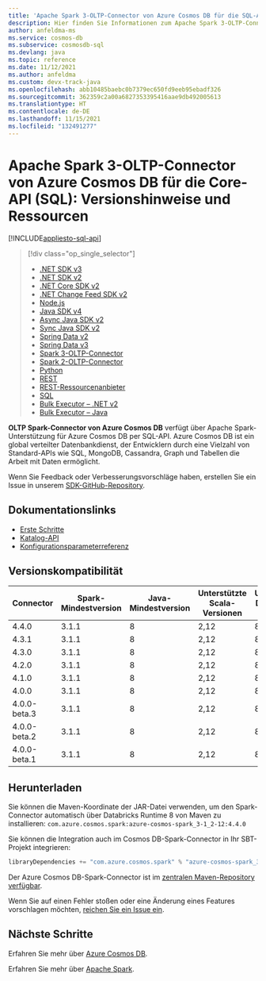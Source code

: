 ```yaml
---
title: 'Apache Spark 3-OLTP-Connector von Azure Cosmos DB für die SQL-API (Vorschauversion): Versionshinweise und Ressourcen'
description: Hier finden Sie Informationen zum Apache Spark 3-OLTP-Connector von Azure Cosmos DB für die SQL-API, z. B. Veröffentlichungstermine, Deaktivierungstermine und Änderungen an den einzelnen Versionen des Azure Cosmos DB SQL Java SDK.
author: anfeldma-ms
ms.service: cosmos-db
ms.subservice: cosmosdb-sql
ms.devlang: java
ms.topic: reference
ms.date: 11/12/2021
ms.author: anfeldma
ms.custom: devx-track-java
ms.openlocfilehash: abb10485baebc0b7379ec650fd9eeb95ebadf326
ms.sourcegitcommit: 362359c2a00a6827353395416aae9db492005613
ms.translationtype: HT
ms.contentlocale: de-DE
ms.lasthandoff: 11/15/2021
ms.locfileid: "132491277"
---
```

# <a name="azure-cosmos-db-apache-spark-3-oltp-connector-for-core-sql-api-release-notes-and-resources"></a>Apache Spark 3-OLTP-Connector von Azure Cosmos DB für die Core-API (SQL): Versionshinweise und Ressourcen
[!INCLUDE[appliesto-sql-api](../includes/appliesto-sql-api.md)]

> [!div class="op_single_selector"]
> * [.NET SDK v3](sql-api-sdk-dotnet-standard.md)
> * [.NET SDK v2](sql-api-sdk-dotnet.md)
> * [.NET Core SDK v2](sql-api-sdk-dotnet-core.md)
> * [.NET Change Feed SDK v2](sql-api-sdk-dotnet-changefeed.md)
> * [Node.js](sql-api-sdk-node.md)
> * [Java SDK v4](sql-api-sdk-java-v4.md)
> * [Async Java SDK v2](sql-api-sdk-async-java.md)
> * [Sync Java SDK v2](sql-api-sdk-java.md)
> * [Spring Data v2](sql-api-sdk-java-spring-v2.md)
> * [Spring Data v3](sql-api-sdk-java-spring-v3.md)
> * [Spark 3-OLTP-Connector](sql-api-sdk-java-spark-v3.md)
> * [Spark 2-OLTP-Connector](sql-api-sdk-java-spark.md)
> * [Python](sql-api-sdk-python.md)
> * [REST](/rest/api/cosmos-db/)
> * [REST-Ressourcenanbieter](/rest/api/cosmos-db-resource-provider/)
> * [SQL](sql-query-getting-started.md)
> * [Bulk Executor – .NET v2](sql-api-sdk-bulk-executor-dot-net.md)
> * [Bulk Executor – Java](sql-api-sdk-bulk-executor-java.md)

**OLTP Spark-Connector von Azure Cosmos DB** verfügt über Apache Spark-Unterstützung für Azure Cosmos DB per SQL-API. Azure Cosmos DB ist ein global verteilter Datenbankdienst, der Entwicklern durch eine Vielzahl von Standard-APIs wie SQL, MongoDB, Cassandra, Graph und Tabellen die Arbeit mit Daten ermöglicht.

Wenn Sie Feedback oder Verbesserungsvorschläge haben, erstellen Sie ein Issue in unserem [SDK-GitHub-Repository](https://github.com/Azure/azure-sdk-for-java/issues/new).

## <a name="documentation-links"></a>Dokumentationslinks

* [Erste Schritte](https://github.com/Azure/azure-sdk-for-java/blob/main/sdk/cosmos/azure-cosmos-spark_3-1_2-12/docs/quick-start.md)
* [Katalog-API](https://github.com/Azure/azure-sdk-for-java/blob/main/sdk/cosmos/azure-cosmos-spark_3-1_2-12/docs/catalog-api.md)
* [Konfigurationsparameterreferenz](https://github.com/Azure/azure-sdk-for-java/blob/main/sdk/cosmos/azure-cosmos-spark_3-1_2-12/docs/configuration-reference.md)

## <a name="version-compatibility"></a>Versionskompatibilität

| Connector     | Spark-Mindestversion | Java-Mindestversion | Unterstützte Scala-Versionen | Unterstützte Databricks-Runtimes |
| ------------- | --------------------- | -------------------- | -----------------------  | ----------------------------- |
| 4.4.0         | 3.1.1                 | 8                    | 2,12                     | 8.\*, 9.\*                    |
| 4.3.1         | 3.1.1                 | 8                    | 2,12                     | 8.\*, 9.\*                    |
| 4.3.0         | 3.1.1                 | 8                    | 2,12                     | 8.\*, 9.\*                    |
| 4.2.0         | 3.1.1                 | 8                    | 2,12                     | 8.\*                          |
| 4.1.0         | 3.1.1                 | 8                    | 2,12                     | 8.\*                          |
| 4.0.0         | 3.1.1                 | 8                    | 2,12                     | 8.\*                          |
| 4.0.0-beta.3  | 3.1.1                 | 8                    | 2,12                     | 8.\*                          |
| 4.0.0-beta.2  | 3.1.1                 | 8                    | 2,12                     | 8.\*                          |
| 4.0.0-beta.1  | 3.1.1                 | 8                    | 2,12                     | 8.\*                          |

## <a name="download"></a>Herunterladen

Sie können die Maven-Koordinate der JAR-Datei verwenden, um den Spark-Connector automatisch über Databricks Runtime 8 von Maven zu installieren: `com.azure.cosmos.spark:azure-cosmos-spark_3-1_2-12:4.4.0`

Sie können die Integration auch im Cosmos DB-Spark-Connector in Ihr SBT-Projekt integrieren:

```scala
libraryDependencies += "com.azure.cosmos.spark" % "azure-cosmos-spark_3-1_2-12" % "4.4.0"
```

Der Azure Cosmos DB-Spark-Connector ist im [zentralen Maven-Repository verfügbar](https://search.maven.org/search?q=g:com.azure.cosmos.spark).

Wenn Sie auf einen Fehler stoßen oder eine Änderung eines Features vorschlagen möchten, [reichen Sie ein Issue ein](https://github.com/Azure/azure-sdk-for-java/issues/new). 

## <a name="next-steps"></a>Nächste Schritte

Erfahren Sie mehr über [Azure Cosmos DB](https://azure.microsoft.com/services/cosmos-db/).

Erfahren Sie mehr über [Apache Spark](https://spark.apache.org/).